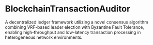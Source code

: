 # BlockchainTransactionAuditor
A decentralized ledger framework utilizing a novel consensus algorithm combining VRF-based leader election with Byzantine Fault Tolerance, enabling high-throughput and low-latency transaction processing in heterogeneous network environments.
